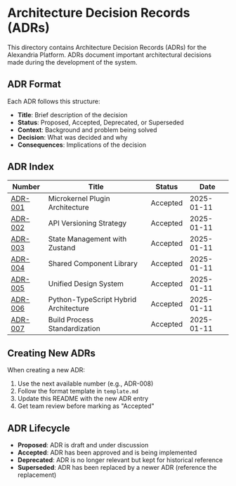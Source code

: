 # Architecture Decision Records (ADRs)

This directory contains Architecture Decision Records (ADRs) for the Alexandria Platform. ADRs document important architectural decisions made during the development of the system.

## ADR Format

Each ADR follows this structure:
- **Title**: Brief description of the decision
- **Status**: Proposed, Accepted, Deprecated, or Superseded
- **Context**: Background and problem being solved
- **Decision**: What was decided and why
- **Consequences**: Implications of the decision

## ADR Index

| Number | Title | Status | Date |
|--------|-------|--------|------|
| [ADR-001](./001-microkernel-plugin-architecture.md) | Microkernel Plugin Architecture | Accepted | 2025-01-11 |
| [ADR-002](./002-api-versioning-strategy.md) | API Versioning Strategy | Accepted | 2025-01-11 |
| [ADR-003](./003-state-management-with-zustand.md) | State Management with Zustand | Accepted | 2025-01-11 |
| [ADR-004](./004-shared-component-library.md) | Shared Component Library | Accepted | 2025-01-11 |
| [ADR-005](./005-unified-design-system.md) | Unified Design System | Accepted | 2025-01-11 |
| [ADR-006](./006-python-typescript-hybrid.md) | Python-TypeScript Hybrid Architecture | Accepted | 2025-01-11 |
| [ADR-007](./007-build-process-standardization.md) | Build Process Standardization | Accepted | 2025-01-11 |

## Creating New ADRs

When creating a new ADR:

1. Use the next available number (e.g., ADR-008)
2. Follow the format template in `template.md`
3. Update this README with the new ADR entry
4. Get team review before marking as "Accepted"

## ADR Lifecycle

- **Proposed**: ADR is draft and under discussion
- **Accepted**: ADR has been approved and is being implemented
- **Deprecated**: ADR is no longer relevant but kept for historical reference
- **Superseded**: ADR has been replaced by a newer ADR (reference the replacement)